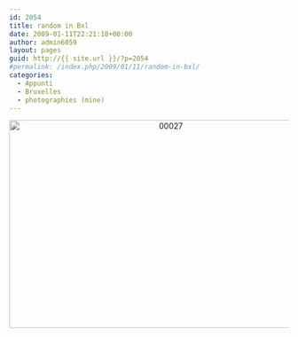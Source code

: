 ```yaml
---
id: 2054
title: random in Bxl
date: 2009-01-11T22:21:18+00:00
author: admin6059
layout: pages
guid: http://{{ site.url }}/?p=2054
#permalink: /index.php/2009/01/11/random-in-bxl/
categories:
  - Appunti
  - Bruxelles
  - photographies (mine)
---
```

<p style="text-align: center;">
  <a href="http://{{ site.url }}/wp-content/uploads/2009/01/00027-1.jpg"><img class="aligncenter wp-image-2381 size-full" title="00027" src="http://{{ site.url }}/wp-content/uploads/2009/01/00027-1.jpg" width="567" height="375" srcset="http://{{ site.url }}/wp-content/uploads/2009/01/00027-1.jpg 567w, http://{{ site.url }}/wp-content/uploads/2009/01/00027-1-300x198.jpg 300w" sizes="(max-width: 567px) 100vw, 567px" /></a>
</p>